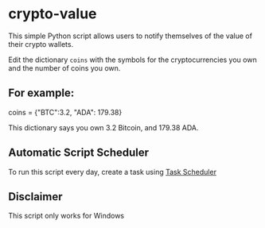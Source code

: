 # crypto-value
This simple Python script allows users to notify themselves of the value of their crypto wallets.

Edit the dictionary `coins` with the symbols for the cryptocurrencies you own and the number of coins you own. 

## For example:

coins = {"BTC":3.2, "ADA": 179.38}

This dictionary says you own 3.2 Bitcoin, and 179.38 ADA.

## Automatic Script Scheduler
To run this script every day, create a task using [Task Scheduler](https://stackoverflow.com/a/44873579/16928149) 

## Disclaimer
This script only works for Windows
